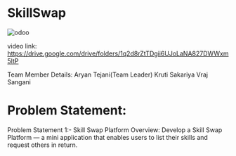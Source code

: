 # SkillSwap
![odoo ](https://github.com/user-attachments/assets/83756ea6-c932-4d4a-86cc-d02f0c93820f)

video link:
https://drive.google.com/drive/folders/1q2d8rZtTDgii6UJoLaNA827DWWxm5ltP

Team Member Details:
Aryan Tejani(Team Leader)
Kruti Sakariya
Vraj Sangani

# Problem Statement:

Problem Statement 1:-
Skill Swap Platform
Overview:
Develop a Skill Swap Platform — a mini application that enables users to list their skills and
request others in return.
